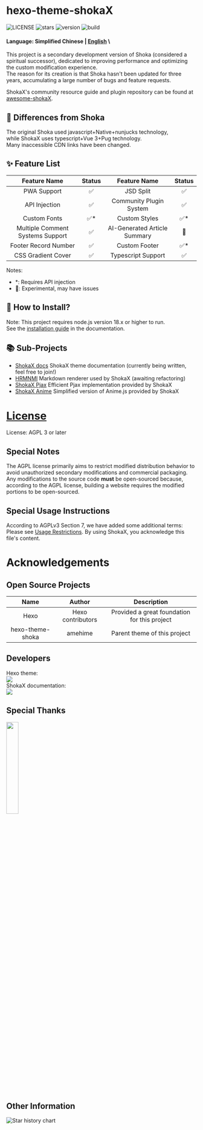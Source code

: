 # hexo-theme-shokaX
![LICENSE](https://img.shields.io/github/license/theme-shoka-x/hexo-theme-shokaX)
![stars](https://img.shields.io/github/stars/theme-shoka-x/hexo-theme-shokaX)
![version](https://shields.io/npm/v/hexo-theme-shokax)
![build](https://img.shields.io/github/actions/workflow/status/theme-shoka-x/hexo-theme-shokaX/build-theme.yml)

#### Language: Simplified Chinese | [English](./README_en.MD) \
This project is a secondary development version of Shoka (considered a spiritual successor), dedicated to improving performance and optimizing the custom modification experience. \
The reason for its creation is that Shoka hasn't been updated for three years, accumulating a large number of bugs and feature requests.

ShokaX's community resource guide and plugin repository can be found at [awesome-shokaX](https://github.com/theme-shoka-x/awesome-shokaX).

## 💬 Differences from Shoka
The original Shoka used javascript+Native+nunjucks technology, \
while ShokaX uses typescript+Vue 3+Pug technology. \
Many inaccessible CDN links have been changed.

## ✨ Feature List

|           Feature Name           | Status |         Feature Name         | Status |
|:--------------------------------:|:------:|:----------------------------:|:------:|
|           PWA Support            |   ✅    |          JSD Split           |   ✅    |
|          API Injection           |   ✅    |   Community Plugin System    |   ✅    |
|           Custom Fonts           |   ✅*   |        Custom Styles         |   ✅*   |
| Multiple Comment Systems Support |   ✅    | AI-Generated Article Summary |   🔬   |
|       Footer Record Number       |   ✅    |        Custom Footer         |   ✅*   |
|        CSS Gradient Cover        |   ✅    |      Typescript Support      |   ✅    |

Notes:
- *: Requires API injection
- 🔬: Experimental, may have issues

## 🔧 How to Install?
Note: This project requires node.js version 18.x or higher to run. \
See the [installation guide](https://docs-hexo.shokax.top/getting-started/) in the documentation.

## 📚 Sub-Projects
- [ShokaX docs](https://github.com/theme-shoka-x/shokaX-docs) ShokaX theme documentation (currently being written, feel free to join!)
- [HRMNMI](https://github.com/theme-shoka-x/hexo-renderer-multi-next-markdown-it) Markdown renderer used by ShokaX (awaiting refactoring)
- [ShokaX Pjax](https://github.com/theme-shoka-x/theme-shokax-pjax) Efficient Pjax implementation provided by ShokaX
- [ShokaX Anime](https://github.com/theme-shoka-x/theme-shokax-anime) Simplified version of Anime.js provided by ShokaX

# [License](https://github.com/theme-shoka-x/hexo-theme-shokaX/blob/main/LICENSE)
License: AGPL 3 or later

## Special Notes
The AGPL license primarily aims to restrict modified distribution behavior to avoid unauthorized secondary modifications and commercial packaging. \
Any modifications to the source code **must** be open-sourced because, according to the AGPL license, building a website requires the modified portions to be open-sourced.

## Special Usage Instructions
According to AGPLv3 Section 7, we have added some additional terms: \
Please see [Usage Restrictions](./UsageRestrictions.md). By using ShokaX, you acknowledge this file's content.

# Acknowledgements
## Open Source Projects
|       Name       |      Author       |                 Description                  |
|:----------------:|:-----------------:|:--------------------------------------------:|
|       Hexo       | Hexo contributors | Provided a great foundation for this project |
| hexo-theme-shoka |      amehime      |         Parent theme of this project         |

## Developers
Hexo theme: \
[![](https://contributors-img.web.app/image?repo=theme-shoka-x/hexo-theme-shokaX)](https://github.com/theme-shoka-x/hexo-theme-shokaX/graphs/contributors) \
ShokaX documentation: \
[![](https://contributors-img.web.app/image?repo=theme-shoka-x/shokaX-docs)](https://github.com/theme-shoka-x/shokaX-docs/graphs/contributors)

## Special Thanks
[<img src="https://resources.jetbrains.com/storage/products/company/brand/logos/jb_beam.png" width="25%">](https://jb.gg/OpenSourceSupport)

## Other Information
![Star history chart](https://api.star-history.com/svg?repos=theme-shoka-x/hexo-theme-shokaX&type=Date)